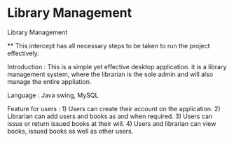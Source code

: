 # Library Management
Library Management

** This intercept has all necessary steps to be taken to run the project effectively.

Introduction : This is a simple yet effective desktop application. it is a library management system, where the librarian is the sole admin and will also manage the entire appliation.

Language : Java swing, MySQL

Feature for users : 1) Users can create their account on the application.
2) Librarian can add users and books as and when required.
3) Users can issue or return issued books at their will.
4) Users and librarian can view books, issued books as well as other users.

